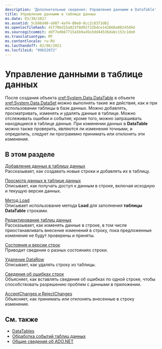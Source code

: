 ```yaml
---
description: 'Дополнительные сведения: Управление данными в DataTable'
title: Управление данными в таблице данных
ms.date: 03/30/2017
ms.assetid: 5cb86d48-a987-4af4-80e0-8cc2c8373d62
ms.openlocfilehash: 41f70bd15a023f8d92733bdce142666a08245d9d
ms.sourcegitcommit: ddf7edb67715a5b9a45e3dd44536dabc153c1de0
ms.translationtype: MT
ms.contentlocale: ru-RU
ms.lasthandoff: 02/06/2021
ms.locfileid: "99652072"
---
```

# <a name="manipulating-data-in-a-datatable"></a>Управление данными в таблице данных

После создания объекта <xref:System.Data.DataTable> в объекте <xref:System.Data.DataSet> можно выполнять такие же действия, как и при использовании таблицы в базе данных. Можно добавлять, просматривать, изменять и удалять данные в таблице. Можно отслеживать ошибки и события; кроме того, можно запрашивать находящиеся в таблице данные. При изменении данных в **DataTable** можно также проверить, являются ли изменения точными, и определить, следует ли программно принимать или отклонять эти изменения.  
  
## <a name="in-this-section"></a>В этом разделе  

 [Добавление данных в таблицу данных](adding-data-to-a-datatable.md)  
 Рассказывает, как создавать новые строки и добавлять их в таблицу.  
  
 [Просмотр данных в таблице данных](viewing-data-in-a-datatable.md)  
 Описывает, как получать доступ к данным в строке, включая исходную и текущую версии данных.  
  
 [Метод Load](the-load-method.md)  
 Описывает использование метода **Load** для заполнения **таблицы DataTable** строками.  
  
 [Редактирование таблиц данных](datatable-edits.md)  
 Рассказывает, как изменять данные в строке, в том числе приостанавливать внесение изменений в строку, пока предложенные изменения не будут проверены и приняты.  
  
 [Состояния и версии строк](row-states-and-row-versions.md)  
 Приводит сведения о разных состояниях строки.  
  
 [Удаление DataRow](datarow-deletion.md)  
 Описывает, как удалять строку из таблицы.  
  
 [Сведения об ошибках строк](row-error-information.md)  
 Объясняет, как вставлять сведения об ошибках по одной строке, чтобы способствовать разрешению проблем с данными в приложении.  
  
 [AcceptChanges и RejectChanges](acceptchanges-and-rejectchanges.md)  
 Объясняет, как принимать или отклонять внесенные в строку изменения.  
  
## <a name="see-also"></a>См. также

- [DataTables](datatables.md)
- [Обработка событий таблиц данных](handling-datatable-events.md)
- [Общие сведения об ADO.NET](../ado-net-overview.md)
